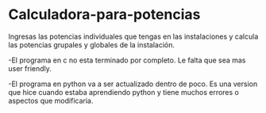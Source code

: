 # Calculadora-para-potencias
Ingresas las potencias individuales que tengas en las instalaciones y calcula las potencias grupales y globales de la instalación.

-El programa en c no esta terminado por completo. Le falta que sea mas user friendly.

-El programa en python va a ser actualizado dentro de poco. Es una version que hice cuando estaba aprendiendo python y tiene muchos errores o aspectos que modificaria.

